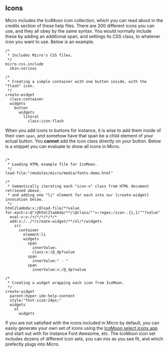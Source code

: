 ## Icons

Micro includes the IcoMoon icon collection, which you can read about in the credits section of these help files.
There are 200 different icons you can use, and they all obey by the same syntax. You would normally include 
these by adding an additional span, and settings its CSS class, to whatever icon you want to use. Below is an 
example.

```hyperlambda
/*
 * Includes Micro's CSS files.
 */
micro.css.include
  skin:serious

/*
 * Creating a simple container with one button inside, with the "flash" icon.
 */
create-widget
  class:container
  widgets
    button
      widgets
        literal
          class:icon-flash
```

When you add icons to buttons for instance, it is wise to add them inside of their own `span`, and somehow
have that span be a child element of your actual button. You **cannot** add the icon class directly on your button.
Below is a snippet you can evaluate to show all icons in Micro.

```hyperlambda-snippet

/*
 * Loading HTML example file for IcoMoon.
 */
load-file:"/modules/micro/media/fonts-demo.html"

/*
 * Semantically iterating each "icon-x" class from HTML document retrieved above,
 * and adding one "li" element for each into our [create-widget] invocation below.
 */
html2lambda:x:/@load-file/*?value
for-each:x:@"/@html2lambda/**/\@class/""=:regex:/icon-.{1,}/""?value"
  eval-x:x:/+/*/*/*/*/*
  add:x:/../*/create-widget/**/ol/*/widgets
    src
      container
        element:li
        widgets
          span
            innerValue:
            class:x:/@_dp?value
          span
            innerValue:" - "
          span
            innerValue:x:/@_dp?value

/*
 * Creating a widget wrapping each icon from IcoMoon.
 */
create-widget
  parent:hyper-ide-help-content
  style:"font-size:24px;"
  widgets
    ol
      widgets
```

If you are not satisfied with the icons included in Micro by default, you can easily generate your own set
of icons using the [IcoMoon select icons app](https://icomoon.io/app/#/select) and start out with for instance 
Font Awesome, etc. The IcoMoon icon set includes dozens of different icon sets, you can mix as you see fit,
and which prefectly plugs into Micro.

